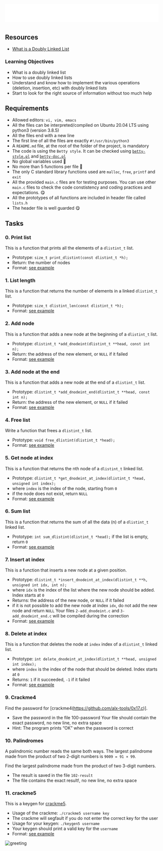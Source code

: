 # ![plot](css/title.svg)

## Resources

* [What is a Doubly Linked List](https://intranet.alxswe.com/rltoken/C5_IRM981SVn8oA8RP3gag)

### Learning Objectives

* What is a doubly linked list
* How to use doubly linked lists
* Understand and know how to implement the various operations (deletion, insertion, etc) with doubly linked lists
* Start to look for the right source of information without too much help

## Requirements

* Allowed editors: ```vi, vim, emacs```
* All the files can be interpreted/compiled on Ubuntu 20.04 LTS using python3 (version 3.8.5)
* All the files end with a new line
* The first line of all the files are exactly ```#!/usr/bin/python3```
* A ```README.md``` file, at the root of the folder of the project, is mandatory
* The code is using the ```Betty style```. It can be checked using [```betty-style.pl```](https://github.com/alx-tools/Betty/blob/master/betty-style.pl) and [```betty-doc.pl```](https://github.com/alx-tools/Betty/blob/master/betty-doc.pl)
* No global variables used 🥴
* No more than 5 functions per file 🥴
* The only C standard library functions used are ```malloc```, ```free```, ```printf``` and ```exit```
* All the provided ```main.c``` files are for testing purposes. You can use other ```main.c``` files to check the code constistency and coding practices and expectations. 😋
* All the prototypes of all functions are included in header file called ```lists.h```
* The header file is well guarded 😋

## Tasks

### 0. Print list

This is a function that prints all the elements of a ```dlistint_t``` list.

* Prototype: ```size_t print_dlistint(const dlistint_t *h);```
* Return: the number of nodes
* Format: [see example](test/README.md)

### 1. List length

This is a function that returns the number of elements in a linked ```dlistint_t``` list.

* Prototype: ```size_t dlistint_len(const dlistint_t *h);```
* Format: [see example](test/README.md)

### 2. Add node

This is a function that adds a new node at the beginning of a ```dlistint_t``` list.

* Prototype: ```dlistint_t *add_dnodeint(dlistint_t **head, const int n);```
* Return: the address of the new element, or ```NULL``` if it failed
* Format: [see example](test/README.md)

### 3. Add node at the end

This is a function that adds a new node at the end of a ```dlistint_t``` list.

* Prototype: ```dlistint_t *add_dnodeint_end(dlistint_t **head, const int n);```
* Return: the address of the new element, or ```NULL``` if it failed
* Format: [see example](test/README.md)

### 4. Free list

Write a function that frees a ```dlistint_t``` list.

* Prototype: ```void free_dlistint(dlistint_t *head);```
* Format: [see example](test/README.md)

### 5. Get node at index

This is a function that returns the nth node of a ```dlistint_t``` linked list.

* Prototype: ```dlistint_t *get_dnodeint_at_index(dlistint_t *head, unsigned int index);```
* where ```index``` is the index of the node, starting from ```0```
* if the node does not exist, return ```NULL```
* Format: [see example](test/README.md)

### 6. Sum list

This is a function that returns the sum of all the data (n) of a ```dlistint_t``` linked list.

* Prototype: ```int sum_dlistint(dlistint_t *head);```
if the list is empty, return ```0```
* Format: [see example](test/README.md)

### 7. Insert at index

This is a function that inserts a new node at a given position.

* Prototype: ```dlistint_t *insert_dnodeint_at_index(dlistint_t **h, unsigned int idx, int n);```
* where ```idx``` is the index of the list where the new node should be added. Index starts at ```0```
* Returns: the address of the new node, or ```NULL``` if it failed
* if it is not possible to add the new node at index ```idx```, do not add the new node and return ```NULL```
Your files ```2-add_dnodeint.c``` and ```3-add_dnodeint_end.c``` will be compiled during the correction
* Format: [see example](test/README.md)

### 8. Delete at index

This is a function that  deletes the node at ```index``` index of a ```dlistint_t``` linked list.

* Prototype: ```int delete_dnodeint_at_index(dlistint_t **head, unsigned int index);```
* where ```index``` is the index of the node that should be deleted. Index starts at ```0```
* Returns: ```1``` if it succeeded, ```-1``` if it failed
* Format: [see example](test/README.md)

### 9. Crackme4

Find the password for [crackme4(https://github.com/alx-tools/0x17.c)].

* Save the password in the file 100-password
Your file should contain the exact password, no new line, no extra space
* Hint: The program prints “OK” when the password is correct

### 10. Palindromes

A palindromic number reads the same both ways. The largest palindrome made from the product of two 2-digit numbers is ```9009 = 91 × 99```.

Find the largest palindrome made from the product of two 3-digit numbers.

* The result is saved in the file ```102-result```
* The file contains the exact result!, no new line, no extra space

### 11. crackme5

This is a keygen for [crackme5](https://github.com/alx-tools/0x17.c).

* Usage of the crackme: ```./crackme5 username key```
* The crackme will segfault if you do not enter the correct key for the user
* Usage for your keygen: ```./keygen5 username```
* Your keygen should print a valid key for the ```username```
* Format: [see example](test/README.md)

![greeting](../files/greeting.svg)
